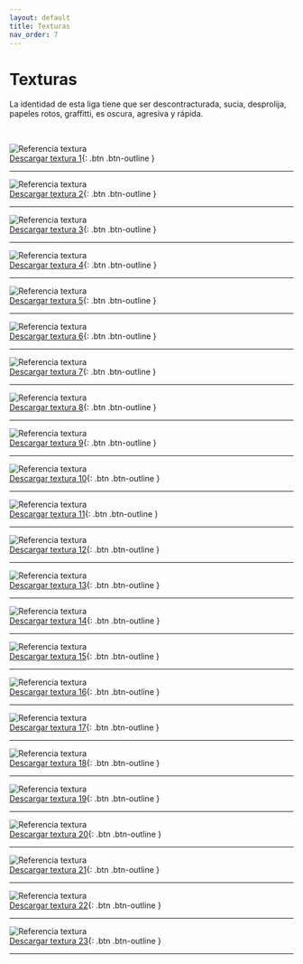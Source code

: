 ```yaml
---
layout: default
title: Texturas
nav_order: 7
---
```


# Texturas

La identidad de esta liga tiene que ser descontracturada, sucia, desprolija, papeles rotos, graffitti, es oscura, agresiva y rápida.

<br>

<img src="../../assets/images/texture-1.png" alt="Referencia textura"/><br>
[Descargar textura 1](https://drive.google.com/uc?export=download&id=1BergE94LxQHkDaQTM4tl1zrz2POTKxRr){: .btn .btn-outline }

---------

<img src="../../assets/images/texture-2.png" alt="Referencia textura"/><br>
[Descargar textura 2](https://drive.google.com/uc?export=download&id=1qjGZYuLZEXgJj7MN_v8j-jq8e4qq-SH8){: .btn .btn-outline }

---------

<img src="../../assets/images/texture-3.png" alt="Referencia textura"/><br>
[Descargar textura 3](https://drive.google.com/uc?export=download&id=193gYUciEa9tRS8f67B8i7XPHJvrDn0XC){: .btn .btn-outline }

---------

<img src="../../assets/images/texture-4.png" alt="Referencia textura"/><br>
[Descargar textura 4](https://drive.google.com/uc?export=download&id=1uxhmZeuKD-bzvfc45RGG73S2z0DTycrx){: .btn .btn-outline }

---------

<img src="../../assets/images/texture-5.png" alt="Referencia textura"/><br>
[Descargar textura 5](https://drive.google.com/uc?export=download&id=1Y5cfYNXsvkQSHeTRiEzhkstBiJ1N2Nyg){: .btn .btn-outline }

---------

<img src="../../assets/images/texture-6.png" alt="Referencia textura"/><br>
[Descargar textura 6](https://drive.google.com/uc?export=download&id=1W7nv1mDOtmTl19mjuZIn7U4InQUw9q0U){: .btn .btn-outline }

---------

<img src="../../assets/images/texture-7.png" alt="Referencia textura"/><br>
[Descargar textura 7](https://drive.google.com/uc?export=download&id=10IXqD0nQ4N_G95Fqd5ZIQLLxBg46Hnpb){: .btn .btn-outline }

---------

<img src="../../assets/images/texture-8.png" alt="Referencia textura"/><br>
[Descargar textura 8](https://drive.google.com/uc?export=download&id=1cCyT8UHpNnkWkUfI9YD7jmPhcpq3-4iu){: .btn .btn-outline }

---------

<img src="../../assets/images/texture-9.png" alt="Referencia textura"/><br>
[Descargar textura 9](https://drive.google.com/uc?export=download&id=1asBs8HErwqXLwcO-ZoGpG16yzX7t7s-h){: .btn .btn-outline }

---------

<img src="../../assets/images/texture-10.png" alt="Referencia textura"/><br>
[Descargar textura 10](https://drive.google.com/uc?export=download&id=1WZtOYlUYuDHb--BaUgtRkTdP2qTn1KjO){: .btn .btn-outline }

---------

<img src="../../assets/images/texture-11.png" alt="Referencia textura"/><br>
[Descargar textura 11](https://drive.google.com/uc?export=download&id=1KPXc3wMaGbsQqaebvB0QapelFrhZJE18){: .btn .btn-outline }

---------

<img src="../../assets/images/texture-12.png" alt="Referencia textura"/><br>
[Descargar textura 12](https://drive.google.com/uc?export=download&id=1c5avNXlkbVdxRFapyuFlGDFJVPR_EW73){: .btn .btn-outline }

---------

<img src="../../assets/images/texture-13.png" alt="Referencia textura"/><br>
[Descargar textura 13](https://drive.google.com/uc?export=download&id=1bc3GhUoNgRDi9UauDQhC-l5O3aobsMiS){: .btn .btn-outline }

---------

<img src="../../assets/images/texture-14.png" alt="Referencia textura"/><br>
[Descargar textura 14](https://drive.google.com/uc?export=download&id=1IXP5xqJT98Jr3eOZXp3HZzjG-fww9_FH){: .btn .btn-outline }

---------

<img src="../../assets/images/texture-15.png" alt="Referencia textura"/><br>
[Descargar textura 15](https://drive.google.com/uc?export=download&id=1oojsoFe6UQgYtrhz1UZLgnT8hi7yHe-o){: .btn .btn-outline }

---------

<img src="../../assets/images/texture-16.png" alt="Referencia textura"/><br>
[Descargar textura 16](https://drive.google.com/uc?export=download&id=18K72lkEU123eqSfgZ5G9O9zUX6mkjrk2){: .btn .btn-outline }

---------

<img src="../../assets/images/texture-17.png" alt="Referencia textura"/><br>
[Descargar textura 17](https://drive.google.com/uc?export=download&id=1Pof9Z_jbzhNRszxasvCRAhltSyvcQKu3){: .btn .btn-outline }

---------

<img src="../../assets/images/texture-18.png" alt="Referencia textura"/><br>
[Descargar textura 18](https://drive.google.com/uc?export=download&id=1Ja-KqjjdS9wxh7e33hAc4jihThbhFhzP){: .btn .btn-outline }

---------

<img src="../../assets/images/texture-19.png" alt="Referencia textura"/><br>
[Descargar textura 19](https://drive.google.com/uc?export=download&id=10vM4gAxEs3AQcDXvmFkginF9rBkx6zJZ){: .btn .btn-outline }

---------

<img src="../../assets/images/texture-20.png" alt="Referencia textura"/><br>
[Descargar textura 20](https://drive.google.com/uc?export=download&id=1MEog17mvTDhtiLhsSB6f_O1REtyNZvlV){: .btn .btn-outline }

---------

<img src="../../assets/images/texture-21.png" alt="Referencia textura"/><br>
[Descargar textura 21](https://drive.google.com/uc?export=download&id=1UZKepjEqnQN-G6p8TBveA-GwTarFUrLt){: .btn .btn-outline }

---------

<img src="../../assets/images/texture-22.png" alt="Referencia textura"/><br>
[Descargar textura 22](https://drive.google.com/uc?export=download&id=1D3kYWV_7XVX4OgJjYYeCtEy2ALfyXZEe){: .btn .btn-outline }

---------

<img src="../../assets/images/texture-23.png" alt="Referencia textura"/><br>
[Descargar textura 23](https://drive.google.com/uc?export=download&id=1-m5EtwhBXEeKpyqv_cXpwnoWl2bN0XgN){: .btn .btn-outline }

---------